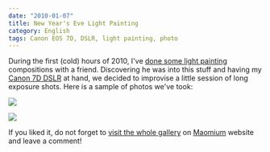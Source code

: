 ```yaml
---
date: "2010-01-07"
title: New Year's Eve Light Painting
category: English
tags: Canon EOS 7D, DSLR, light painting, photo
---
```


During the first (cold) hours of 2010, I've [done some light painting](https://maomium.com/light-painting-part-one/) compositions with a friend. Discovering he was into this stuff and having my [Canon 7D DSLR](https://amzn.com/B002NEGTTW/?tag=kevideld-20) at hand, we decided to improvise a little session of long exposure shots. Here is a sample of photos we've took:



![](/uploads/2010/Lightpainting9.jpg)

![](/uploads/2010/Lightpainting3.jpg)

If you liked it, do not forget to [visit the whole gallery](https://maomium.com/zenphoto/light-painting/) on [Maomium](https://maomium.com) website and leave a comment!
